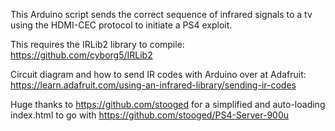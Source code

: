 This Arduino script sends the correct sequence of infrared signals to a tv using the HDMI-CEC protocol to initiate a PS4 exploit.

This requires the IRLib2 library to compile:
https://github.com/cyborg5/IRLib2

Circuit diagram and how to send IR codes with Arduino over at Adafruit:
https://learn.adafruit.com/using-an-infrared-library/sending-ir-codes

Huge thanks to https://github.com/stooged for a simplified and auto-loading index.html to go with https://github.com/stooged/PS4-Server-900u
